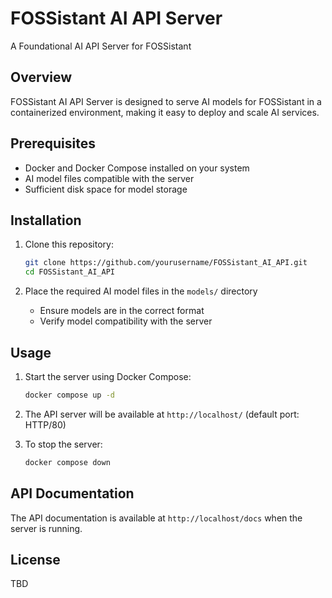 # FOSSistant AI API Server

A Foundational AI API Server for FOSSistant

## Overview

FOSSistant AI API Server is designed to serve AI models for FOSSistant in a containerized environment, making it easy to deploy and scale AI services.

## Prerequisites

- Docker and Docker Compose installed on your system
- AI model files compatible with the server
- Sufficient disk space for model storage

## Installation

1. Clone this repository:

   ```bash
   git clone https://github.com/yourusername/FOSSistant_AI_API.git
   cd FOSSistant_AI_API
   ```

2. Place the required AI model files in the `models/` directory
   - Ensure models are in the correct format
   - Verify model compatibility with the server

## Usage

1. Start the server using Docker Compose:

   ```bash
   docker compose up -d
   ```

2. The API server will be available at `http://localhost/` (default port: HTTP/80)

3. To stop the server:
   ```bash
   docker compose down
   ```

## API Documentation

The API documentation is available at `http://localhost/docs` when the server is running.

## License

TBD
